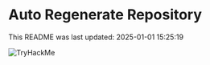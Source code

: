 # Auto Regenerate Repository

This README was last updated: 2025-01-01 15:25:19

 ![TryHackMe](https://tryhackme.com/badge/533634)